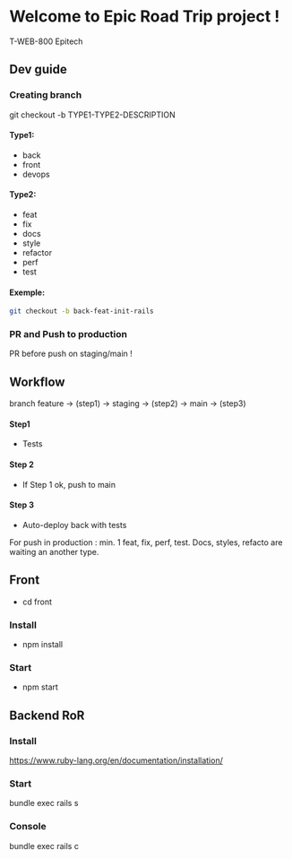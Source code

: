 # Welcome to Epic Road Trip project ! 
T-WEB-800 Epitech

## Dev guide 
### Creating branch

git checkout -b TYPE1-TYPE2-DESCRIPTION

#### Type1:
- back
- front
- devops
#### Type2:
- feat
- fix
- docs
- style
- refactor
- perf
- test

#### Exemple:
```bash
git checkout -b back-feat-init-rails
```
### PR and Push to production

PR before push on staging/main !

## Workflow

branch feature -> (step1) -> staging -> (step2) -> main -> (step3)

#### Step1
- Tests
#### Step 2
- If Step 1 ok, push to main
#### Step 3
- Auto-deploy back with tests

For push in production : min. 1 feat, fix, perf, test. Docs, styles, refacto are waiting an another type.

## Front
- cd front

### Install
- npm install 

### Start
- npm start

## Backend RoR

### Install

https://www.ruby-lang.org/en/documentation/installation/

### Start 

bundle exec rails s 

### Console 

bundle exec rails c 


